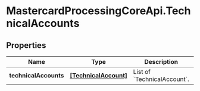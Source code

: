 # MastercardProcessingCoreApi.TechnicalAccounts

## Properties

Name | Type | Description | Notes
------------ | ------------- | ------------- | -------------
**technicalAccounts** | [**[TechnicalAccount]**](TechnicalAccount.md) | List of &#x60;TechnicalAccount&#x60;.  | 


